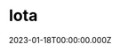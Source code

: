 ---
title: Iota
website: https://www.iota.org/
date: 2023-01-18T00:00:00.000Z
description: 
ssg:
  - Nextjs
css:
  
cms:

category:
  - others
draft: false
---